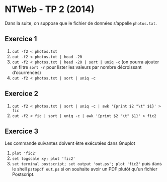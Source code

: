 # NTWeb - TP 2 (2014)

Dans la suite, on suppose que le fichier de données s’appelle `photos.txt`.

## Exercice 1

1. `cut -f2 < photos.txt`
2. `cut -f2 < photos.txt | head -20`
3. `cut -f2 < photos.txt | head -20 | sort | uniq -c` (on pourra ajouter
   un filtre `sort -r` pour lister les valeurs par nombre décroissant
   d’ocurrences)
4. `cut -f2 < photos.txt | sort | uniq -c`

## Exercice 2

1. `cut -f2 < photos.txt | sort | uniq -c | awk '{print $2 "\t" $1}' > fic`
2. `cut -f2 < fic | sort | uniq -c | awk '{print $2 "\t" $1}' > fic2`

## Exercice 3

Les commande suivantes doivent être exécutées dans Gnuplot

1. `plot 'fic2'`
2. `set logscale xy; plot 'fic2'`
3. `set terminal postscript; set output 'out.ps'; plot 'fic2'` puis dans le
   shell `pstopdf out.ps` si on souhaite avoir un PDF plutôt qu’un fichier
   Postscript.
